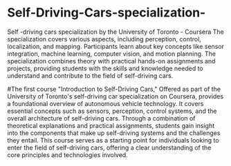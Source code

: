 # Self-Driving-Cars-specialization-
Self -driving cars specialization by the University of Toronto - Coursera
The specialization covers various aspects, including perception, control, localization, and mapping. Participants learn about key concepts like sensor integration, machine learning, computer vision, and motion planning. The specialization combines theory with practical hands-on assignments and projects, providing students with the skills and knowledge needed to understand and contribute to the field of self-driving cars.

#The first course "Introduction to Self-Driving Cars,"
Offered as part of the University of Toronto's self-driving car specialization on Coursera, provides a foundational overview of autonomous vehicle technology. It covers essential concepts such as sensors, perception, control systems, and the overall architecture of self-driving cars. Through a combination of theoretical explanations and practical assignments, students gain insight into the components that make up self-driving systems and the challenges they entail. This course serves as a starting point for individuals looking to enter the field of self-driving cars, offering a clear understanding of the core principles and technologies involved.
